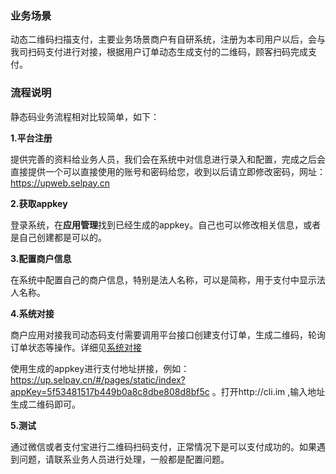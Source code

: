 ### 业务场景

动态二维码扫描支付，主要业务场景商户有自研系统，注册为本司用户以后，会与我司扫码支付进行对接，根据用户订单动态生成支付的二维码，顾客扫码完成支付。

### 流程说明

静态码业务流程相对比较简单，如下：

**1.平台注册**

提供完善的资料给业务人员，我们会在系统中对信息进行录入和配置，完成之后会直接提供一个可以直接使用的账号和密码给您，收到以后请立即修改密码，网址：https://upweb.selpay.cn

**2.获取appkey**

登录系统，在**应用管理**找到已经生成的appkey。自己也可以修改相关信息，或者是自己创建都是可以的。

**3.配置商户信息**

在系统中配置自己的商户信息，特别是法人名称，可以是简称，用于支付中显示法人名称。

**4.系统对接**

商户应用对接我司动态码支付需要调用平台接口创建支付订单，生成二维码，轮询订单状态等操作。详细见[系统对接](rt/xtdj.md)

使用生成的appkey进行支付地址拼接，例如：https://up.selpay.cn/#/pages/static/index?appKey=5f53481517b449b0a8c8dbe808d8bf5c 。打开http://cli.im ,输入地址生成二维码即可。

**5.测试**

通过微信或者支付宝进行二维码扫码支付，正常情况下是可以支付成功的。如果遇到问题，请联系业务人员进行处理，一般都是配置问题。
